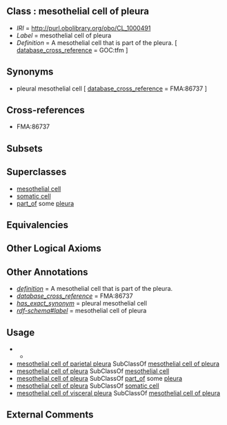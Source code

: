 
## Class : mesothelial cell of pleura

 * *IRI* = http://purl.obolibrary.org/obo/CL_1000491
 * *Label* = mesothelial cell of pleura
 * *Definition* = A mesothelial cell that is part of the pleura. [ [database_cross_reference](../../ef/oboInOwl#hasDbXref.md) = GOC:tfm ]

## Synonyms

 * pleural mesothelial cell [ [database_cross_reference](../../ef/oboInOwl#hasDbXref.md) = FMA:86737 ]

## Cross-references

 * FMA:86737

## Subsets


## Superclasses

 * [mesothelial cell](../../CL/77/CL_0000077.md)
 * [somatic cell](../../CL/71/CL_0002371.md)
 * [part_of](../../BFO/50/BFO_0000050.md) some [pleura](../../UBERON/77/UBERON_0000977.md)

## Equivalencies


## Other Logical Axioms


## Other Annotations

 * *[definition](../../IAO/15/IAO_0000115.md)* = A mesothelial cell that is part of the pleura.
 * *[database_cross_reference](../../ef/oboInOwl#hasDbXref.md)* = FMA:86737
 * *[has_exact_synonym](../../ym/oboInOwl#hasExactSynonym.md)* = pleural mesothelial cell
 * *[rdf-schema#label](../../el/rdf-schema#label.md)* = mesothelial cell of pleura

## Usage

 * -
 * [mesothelial cell of parietal pleura](../../CL/92/CL_1000492.md) SubClassOf [mesothelial cell of pleura](../../CL/91/CL_1000491.md)
 * [mesothelial cell of pleura](../../CL/91/CL_1000491.md) SubClassOf [mesothelial cell](../../CL/77/CL_0000077.md)
 * [mesothelial cell of pleura](../../CL/91/CL_1000491.md) SubClassOf [part_of](../../BFO/50/BFO_0000050.md) some [pleura](../../UBERON/77/UBERON_0000977.md)
 * [mesothelial cell of pleura](../../CL/91/CL_1000491.md) SubClassOf [somatic cell](../../CL/71/CL_0002371.md)
 * [mesothelial cell of visceral pleura](../../CL/93/CL_1000493.md) SubClassOf [mesothelial cell of pleura](../../CL/91/CL_1000491.md)

## External Comments

